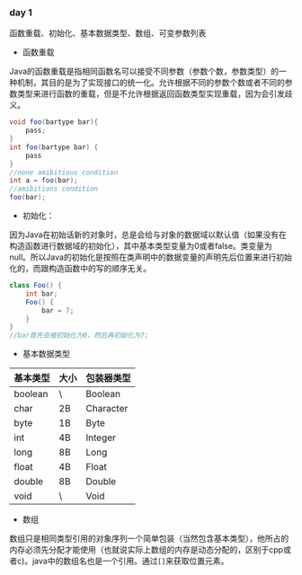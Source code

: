 ### day 1

函数重载、初始化、基本数据类型、数组、可变参数列表

- 函数重载

Java的函数重载是指相同函数名可以接受不同参数（参数个数，参数类型）的一种机制，其目的是为了实现接口的统一化。允许根据不同的参数个数或者不同的参数类型来进行函数的重载，但是不允许根据返回函数类型实现重载，因为会引发歧义。

```java
void foo(bartype bar){
    pass;
}
int foo(bartype bar) {
    pass
}
//none amibitious condition
int a = foo(bar);
//amibitions condition
foo(bar);
```

- 初始化：

因为Java在初始话新的对象时，总是会给与对象的数据域以默认值（如果没有在构造函数进行数据域的初始化），其中基本类型变量为0或者false。类变量为null。所以Java的初始化是按照在类声明中的数据变量的声明先后位置来进行初始化的，而跟构造函数中的写的顺序无关。

```java
class Foo() {
    int bar;
    Foo() {
        bar = 7;
    }
}
//bar首先会被初始化为0，然后再初始化为7;
```

- 基本数据类型

| 基本类型 | 大小 | 包装器类型 |
| -------- | ---- | ---------- |
| boolean  | \    | Boolean    |
| char     | 2B   | Character  |
| byte     | 1B   | Byte       |
| int      | 4B   | Integer    |
| long     | 8B   | Long       |
| float    | 4B   | Float      |
| double   | 8B   | Double     |
| void     | \    | Void       |

- 数组

数组只是相同类型引用的对象序列一个简单包装（当然包含基本类型），他所占的内存必须先分配才能使用（也就说实际上数组的内存是动态分配的，区别于cpp或者c)。java中的数组名也是一个引用。通过```[]```来获取位置元素。